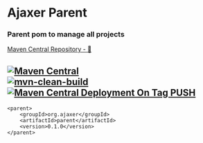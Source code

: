# Ajaxer Parent

### Parent pom to manage all projects

[Maven Central Repository - 🔗](https://mvnrepository.com/artifact/org.ajaxer/parent)

[![Maven Central](https://maven-badges.herokuapp.com/maven-central/org.ajaxer/parent/badge.svg)](https://maven-badges.herokuapp.com/maven-central/org.ajaxer/parent)  
[![mvn-clean-build](https://github.com/ajaxer-org/ajaxer-parent/actions/workflows/mvn-clean-build.yml/badge.svg)](https://github.com/ajaxer-org/ajaxer-parent/actions/workflows/mvn-clean-build.yml)  
[![Maven Central Deployment On Tag PUSH](https://github.com/ajaxer-org/ajaxer-parent/actions/workflows/publish-to-maven-central-with-tag.yml/badge.svg)](https://github.com/ajaxer-org/ajaxer-parent/actions/workflows/publish-to-maven-central-with-tag.yml)
---

```
<parent>
    <groupId>org.ajaxer</groupId>
    <artifactId>parent</artifactId>
    <version>0.1.0</version>
</parent>
```